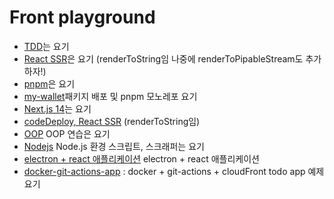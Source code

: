 # Front playground

- [TDD](https://github.com/peacepiece7/react-tdd)는 요기
- [React SSR](https://github.com/peacepiece7/react-webpack-ssr)은 요기 (renderToString임 나중에 renderToPipableStream도 추가하자!)
- [pnpm](https://github.com/peacepiece7/pnpm-template)은 요기
- [my-wallet](https://github.com/peacepiece7/my-wallet)패키지 배포 및 pnpm 모노레포 요기
- [Next.js 14](https://github.com/peacepiece7/instantgram)는 요기
- [codeDeploy, React SSR](https://github.com/JoberChipFrappuccino/joberchip-fe-refactoring) (renderToString임)
- [OOP](https://github.com/peacepiece7/Motion) OOP 연습은 요기
- [Nodejs](https://github.com/peacepiece7/interbird-macro) Node.js 환경 스크립트, 스크래퍼는 요기
- [electron + react 애플리케이션](https://github.com/peacepiece7/interbird-macro-app) electron + react 애플리케이션
- [docker-git-actions-app](https://github.com/peacepiece7/react-docker-action-app) : docker + git-actions + cloudFront todo app 예제 요기

